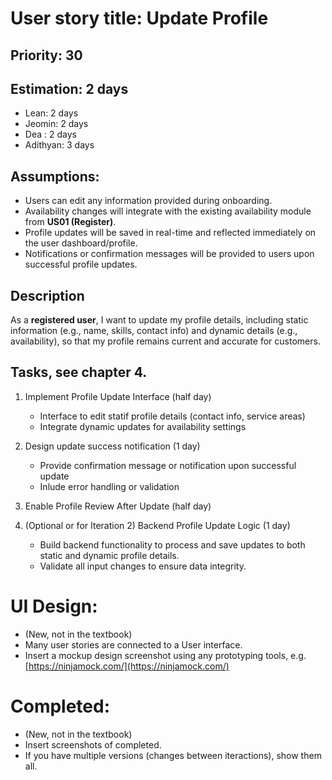 # User story title: Update Profile

## Priority: 30

## Estimation: 2 days
- Lean: 2 days 
- Jeomin: 2 days
- Dea : 2 days
- Adithyan: 3 days

## Assumptions:
- Users can edit any information provided during onboarding.
- Availability changes will integrate with the existing availability module from **US01 (Register)**.
- Profile updates will be saved in real-time and reflected immediately on the user dashboard/profile.
- Notifications or confirmation messages will be provided to users upon successful profile updates.


## Description
As a **registered user**, I want to update my profile details, including static information (e.g., name, skills, contact info) and dynamic details (e.g., availability), so that my profile remains current and accurate for customers.


## Tasks, see chapter 4.

1. Implement Profile Update Interface (half day)
    - Interface to edit statif profile details (contact info, service areas)
    - Integrate dynamic updates for availability settings
2. Design update success notification (1 day)
    - Provide confirmation message or notification upon successful update
    - Inlude error handling or validation
3. Enable Profile Review After Update (half day)

4. (Optional or for Iteration 2) Backend Profile Update Logic (1 day)
    - Build backend functionality to process and save updates to both static and dynamic profile details.
    - Validate all input changes to ensure data integrity.


# UI Design:
* (New, not in the textbook) 
* Many user stories are connected to a User interface.
* Insert a mockup design screenshot using any prototyping tools, e.g. [https://ninjamock.com/](https://ninjamock.com/)

# Completed:
* (New, not in the textbook) 
* Insert screenshots of completed. 
* If you have multiple versions (changes between iteractions), show them all.

